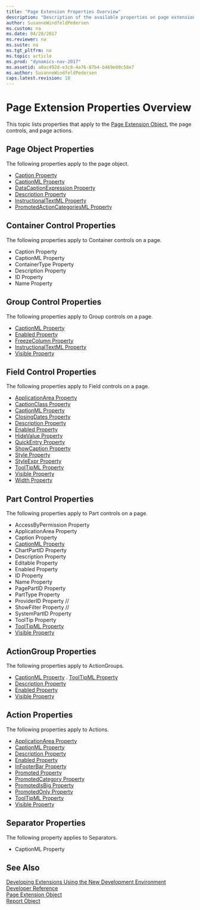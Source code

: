 ```yaml
---
title: "Page Extension Properties Overview"
description: "Description of the available properties on page extensions."
author: SusanneWindfeldPedersen
ms.custom: na
ms.date: 04/28/2017
ms.reviewer: na
ms.suite: na
ms.tgt_pltfrm: na
ms.topic: article
ms.prod: "dynamics-nav-2017"
ms.assetid: a0ac492d-e3c8-4a76-87b4-b469e08c58e7
ms.author: SusanneWindfeldPedersen
caps.latest.revision: 18
---
```


# Page Extension Properties Overview

This topic lists properties that apply to the [Page Extension Object](devenv-page-ext-object.md), the page controls, and page actions.

## Page Object Properties
The following properties apply to the page object.

- [Caption Property](devenv-caption-property.md)
- [CaptionML Property](devenv-captionml-property.md)
- [DataCaptionExpression Property](devenv-datacaptionexpr-property.md)
- [Description Property]()
- [InstructionalTextML Property]()
- [PromotedActionCategoriesML Property]()

## Container Control Properties
The following properties apply to Container controls on a page.

- Caption Property
- CaptionML Property
- ContainerType Property
- Description Property
- ID Property
- Name Property

## Group Control Properties
The following properties apply to Group controls on a page.

- [CaptionML Property]()
- [Enabled Property]()
- [FreezeColumn Property]()
- [InstructionalTextML Property]()
- [Visible Property]()

## Field Control Properties
The following properties apply to Field controls on a page.


- [ApplicationArea Property]()
- [CaptionClass Property]()
- [CaptionML Property]()
- [ClosingDates Property]()
- [Description Property]()
- [Enabled Property]()
- [HideValue Property]()
- [QuickEntry Property]()
- [ShowCaption Property]()
- [Style Property]()
- [StyleExpr Property]()
- [ToolTipML Property]()
- [Visible Property]()
- [Width Property]()

## Part Control Properties
The following properties apply to Part controls on a page.

- AccessByPermission Property
- ApplicationArea Property
- Caption Property
- [CaptionML Property]()
- ChartPartID Property
- Description Property
- Editable Property
- Enabled Property
- ID Property
- Name Property
- PagePartID Property
- PartType Property
- ProviderID Property //
- ShowFilter Property //
- SystemPartID Property 
- ToolTip Property 
- [ToolTipML Property]()
- [Visible Property]()

## ActionGroup Properties
The following properties apply to ActionGroups.

- [CaptionML Property]()
. [ToolTipML Property]()
- [Description Property]()
- [Enabled Property]()
- [Visible Property]()

## Action Properties
The following properties apply to Actions.

- [ApplicationArea Property]()
- [CaptionML Property]()
- [Description Property]()
- [Enabled Property]()
- [InFooterBar Property]()
- [Promoted Property]()
- [PromotedCategory Property]()
- [PromotedIsBig Property]()
- [PromotedOnly Property]()
- [ToolTipML Property]()
- [Visible Property]()

## Separator Properties
The following property applies to Separators.

- CaptionML Property

## See Also
[Developing Extensions Using the New Development Environment](newdev-dev-overview.md)  
[Developer Reference](newdev-reference-overview.md)  
[Page Extension Object](newdev-page-ext-object.md)  
[Report Object](newdev-report-object.md)  